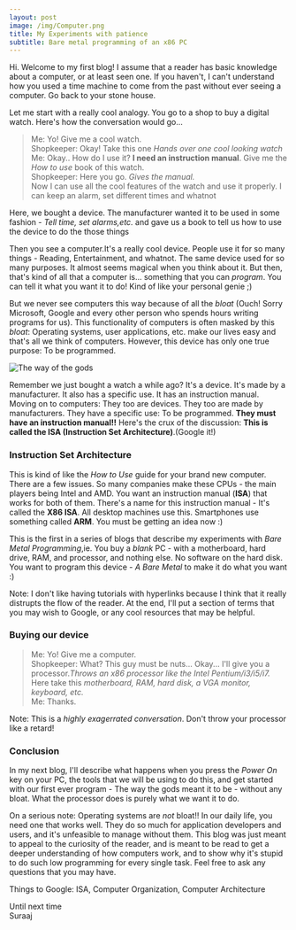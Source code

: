 ```yaml
---
layout: post
image: /img/Computer.png
title: My Experiments with patience
subtitle: Bare metal programming of an x86 PC
---
```


Hi. Welcome to my first blog!  I assume that a reader has basic knowledge about a computer, or at least seen one. If you haven't, I can't understand how you used a time machine to come from the past without ever seeing a computer. Go back to your stone house.

Let me start with a really cool analogy. You go to a shop to buy a digital watch. Here's how the conversation would go...
>Me: Yo! Give me a cool watch.  
>Shopkeeper: Okay! Take this one *Hands over one cool looking watch*  
>Me: Okay.. How do I use it? **I need an instruction manual**. Give me the *How to use* book of this watch.  
>Shopkeeper: Here you go. *Gives the manual.*  
Now I can use all the cool features of the watch and use it properly. I can keep an alarm, set different times and whatnot

Here, we bought a device. The manufacturer wanted it to be used in some fashion - *Tell time, set alarms,etc.* and gave us a book to tell us how to use the device to do the those things

Then you see a computer.It's a really cool device. People use it for so many things - Reading, Entertainment, and whatnot. The same device used for so many purposes. It almost seems magical when you think about it. But then, that's kind of all that a computer is... something that you can *program*. You can tell it what you want it to do! Kind of like your personal genie ;)

But we never see computers this way because of all the *bloat* (Ouch! Sorry Microsoft, Google and every other person who spends hours writing programs for us). This functionality of computers is often masked by this *bloat*: Operating systems, user applications, etc. make our lives easy and that's all we think of computers. However, this device has only one true purpose: To be programmed. 

![The way of the gods](https://i.redd.it/c0p0se5bhwp01.jpg)

Remember we just bought a watch a while ago? It's a device. It's made by a manufacturer. It also has a specific use. It has an instruction manual.  
Moving on to computers: They too are devices. They too are made by manufacturers. They have a specific use: To be programmed. **They must have an instruction manual!!** Here's the crux of the discussion: **This is called the ISA (Instruction Set Architecture)**.(Google it!)

### Instruction Set Architecture
This is kind of like the *How to Use* guide for your brand new computer. There are a few issues. So many companies make these CPUs - the main players being Intel and AMD. You want an instruction manual (**ISA**) that works for both of them. There's a name for this instruction manual - It's called the **X86 ISA**. All desktop machines use this. Smartphones use something called **ARM**. You must be getting an idea now :)

This is the first in a series of blogs that describe my experiments with *Bare Metal Programming*,ie. You buy a *blank* PC - with a motherboard, hard drive, RAM, and processor, and nothing else. No software on the hard disk. You want to program this device - *A Bare Metal* to make it do what you want :)


Note: I don't like having tutorials with hyperlinks because I think that it really distrupts the flow of the reader. At the end, I'll put a section of terms that you may wish to Google, or any cool resources that may be helpful.

### Buying our  device
>Me: Yo! Give me a computer.  
>Shopkeeper: What? This guy must be nuts... Okay... I'll give you a processor.*Throws an x86 processor like the Intel Pentium/i3/i5/i7.* Here take this *motherboard, RAM, hard disk, a VGA monitor, keyboard, etc.*  
>Me: Thanks.

Note: This is a *highly exagerrated conversation*. Don't throw your processor like a retard!

### Conclusion  
In my next blog, I'll describe what happens when you press the *Power On* key on your PC, the tools that we will be using to do this, and get started with our first ever program - The way the gods meant it to be - without any bloat. What the processor does is purely what we want it to do.

On a serious note: Operating systems are *not* bloat!! In our daily life, you need one that works well. They do so much for application developers and users, and it's unfeasible to manage without them. This blog was just meant to appeal to the curiosity of the reader, and is meant to be read to get a deeper understanding of how computers work, and to show why it's stupid to do such low programming for every single task. Feel free to ask any questions that you may have.

Things to Google: ISA, Computer Organization, Computer Architecture

Until next time  
Suraaj

